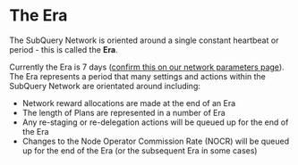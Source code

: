 # The Era

The SubQuery Network is oriented around a single constant heartbeat or period - this is called the **Era**.

Currently the Era is 7 days ([confirm this on our network parameters page](../parameters.md)). The Era represents a period that many settings and actions within the SubQuery Network are orientated around including:

- Network reward allocations are made at the end of an Era
- The length of Plans are represented in a number of Era
- Any re-staging or re-delegation actions will be queued up for the end of the Era
- Changes to the Node Operator Commission Rate (NOCR) will be queued up for the end of the Era (or the subsequent Era in some cases)
